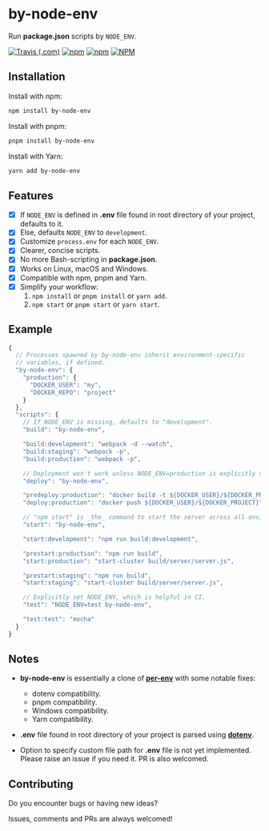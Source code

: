 # by-node-env

Run **package.json** scripts by `NODE_ENV`.

[![Travis (.com)](https://img.shields.io/travis/com/shian15810/by-node-env.svg)](https://travis-ci.com/shian15810/by-node-env)
[![npm](https://img.shields.io/npm/v/by-node-env.svg)](https://www.npmjs.com/package/by-node-env)
[![npm](https://img.shields.io/npm/dw/by-node-env.svg)](https://npm-stat.com/charts.html?package=by-node-env)
[![NPM](https://img.shields.io/npm/l/by-node-env.svg)](https://choosealicense.com/licenses/mit/)

## Installation

Install with npm:

```sh
npm install by-node-env
```

Install with pnpm:

```sh
pnpm install by-node-env
```

Install with Yarn:

```sh
yarn add by-node-env
```

## Features

- [x] If `NODE_ENV` is defined in **.env** file found in root directory of your project, defaults to it.
- [x] Else, defaults `NODE_ENV` to `development`.
- [x] Customize `process.env` for each `NODE_ENV`.
- [x] Clearer, concise scripts.
- [x] No more Bash-scripting in **package.json**.
- [x] Works on Linux, macOS and Windows.
- [x] Compatible with npm, pnpm and Yarn.
- [x] Simplify your workflow:
  1. `npm install` or `pnpm install` or `yarn add`.
  2. `npm start` or `pnpm start` or `yarn start`.

## Example

```js
{
  // Processes spawned by by-node-env inherit environment-specific
  // variables, if defined.
  "by-node-env": {
    "production": {
      "DOCKER_USER": "my",
      "DOCKER_REPO": "project"
    }
  },
  "scripts": {
    // If NODE_ENV is missing, defaults to "development".
    "build": "by-node-env",

    "build:development": "webpack -d --watch",
    "build:staging": "webpack -p",
    "build:production": "webpack -p",

    // Deployment won't work unless NODE_ENV=production is explicitly set.
    "deploy": "by-node-env",

    "predeploy:production": "docker build -t ${DOCKER_USER}/${DOCKER_PROJECT} .",
    "deploy:production": "docker push ${DOCKER_USER}/${DOCKER_PROJECT}",

    // "npm start" is _the_ command to start the server across all environments.
    "start": "by-node-env",

    "start:development": "npm run build:development",

    "prestart:production": "npm run build",
    "start:production": "start-cluster build/server/server.js",

    "prestart:staging": "npm run build",
    "start:staging": "start-cluster build/server/server.js",

    // Explicitly set NODE_ENV, which is helpful in CI.
    "test": "NODE_ENV=test by-node-env",

    "test:test": "mocha"
  }
}
```

## Notes

- **by-node-env** is essentially a clone of [**per-env**](https://www.npmjs.com/package/per-env) with some notable fixes:

  - dotenv compatibility.
  - pnpm compatibility.
  - Windows compatibility.
  - Yarn compatibility.

- **.env** file found in root directory of your project is parsed using [**dotenv**](https://www.npmjs.com/package/dotenv).

- Option to specify custom file path for **.env** file is not yet implemented. Please raise an issue if you need it. PR is also welcomed.

## Contributing

Do you encounter bugs or having new ideas?

Issues, comments and PRs are always welcomed!
